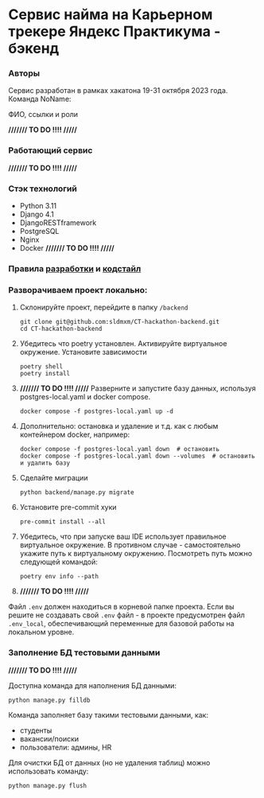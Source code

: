 # Сервис найма на Карьерном трекере Яндекс Практикума - бэкенд

### Авторы
Сервис разработан в рамках хакатона 19-31 октября 2023 года.
Команда NoName:

ФИО, ссылки и роли

**/////// TO DO !!!! /////**

### Работающий сервис
**/////// TO DO !!!! /////**

### Cтэк технологий
- Python 3.11
- Django 4.1
- DjangoRESTframework
- PostgreSQL
- Nginx
- Docker
**/////// TO DO !!!! /////**

### Правила [разработки](/docs/dev_rules.md) и [кодстайл](/docs/codestyle.md)

### Разворачиваем проект локально:
1. Склонируйте проект, перейдите в папку `/backend`
    ```shell
    git clone git@github.com:sldmxm/CT-hackathon-backend.git
    cd CT-hackathon-backend
    ```
2. Убедитесь что poetry установлен. Активируйте виртуальное окружение. Установите зависимости
    ```shell
    poetry shell
    poetry install
    ```
3. **/////// TO DO !!!! /////**
Разверните и запустите базу данных, используя postgres-local.yaml и docker compose.
    ```shell
    docker compose -f postgres-local.yaml up -d
    ```
4. Дополнительно: остановка и удаление и т.д. как с любым контейнером docker, например:
    ```shell
    docker compose -f postgres-local.yaml down  # остановить
    docker compose -f postgres-local.yaml down --volumes  # остановить и удалить базу
    ```
5. Сделайте миграции
    ```
    python backend/manage.py migrate
    ```
6. Установите pre-commit хуки
    ```shell
    pre-commit install --all
    ```
7. Убедитесь, что при запуске ваш IDE использует правильное виртуальное окружение. В противном случае - самостоятельно укажите путь к виртуальному окружению. Посмотреть путь можно следующей командой:
    ```shell
    poetry env info --path
    ```
8. **/////// TO DO !!!! /////**

Файл `.env` должен находиться в корневой папке проекта. Если вы решите не создавать свой `.env` файл - в проекте предусмотрен файл `.env_local`, обеспечивающий переменные для базовой работы на локальном уровне.

### Заполнение БД тестовыми данными

**/////// TO DO !!!! /////**

Доступна команда для наполнения БД данными:
```
python manage.py filldb
```
Команда заполняет базу такими тестовыми данными, как:
- студенты
- вакансии/поиски
- пользователи: админы, HR

Для очистки БД от данных (но не удаления таблиц) можно использовать команду:
```
python manage.py flush
```
